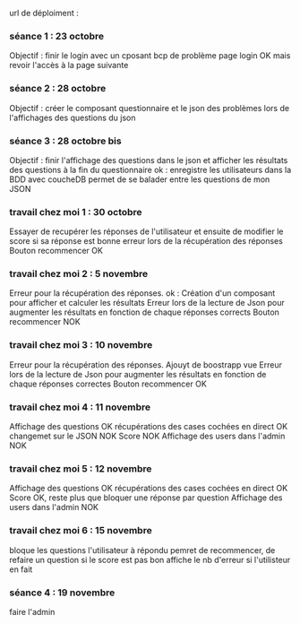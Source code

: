 url de déploiment : 

### séance 1  : 23 octobre
Objectif : finir le login avec un cposant
bcp de problème
page login OK mais revoir l'accès à la page suivante  

### séance 2 : 28 octobre
Objectif : créer le composant questionnaire et le json
des problèmes lors de l'affichages des questions du json

### séance 3 : 28 octobre bis
Objectif : finir l'affichage des questions dans le json et afficher les résultats des questions à la fin du questionnaire
ok : enregistre les utilisateurs dans la BDD avec coucheDB
permet de se balader entre les questions de mon JSON


### travail chez moi 1 : 30 octobre
Essayer de recupérer les réponses de l'utilisateur et ensuite de modifier le score si sa réponse est bonne
erreur lors de la récupération des réponses
Bouton recommencer OK

### travail chez moi 2 : 5 novembre 
Erreur pour la récupération des réponses.
 ok : Création d'un composant pour afficher et calculer les résultats
Erreur lors de la lecture de Json pour augmenter les résultats en fonction de chaque réponses corrects 
Bouton recommencer NOK 

### travail chez moi 3 :  10 novembre
Erreur pour la récupération des réponses.
Ajouyt de boostrapp vue
Erreur lors de la lecture de Json pour augmenter les résultats en fonction de chaque réponses correctes
Bouton recommencer OK 

### travail chez moi 4 : 11 novembre
Affichage des questions OK
récupérations des cases cochées en direct OK
changemet sur le JSON NOK
Score NOK
Affichage des users dans l'admin NOK

### travail chez moi 5  : 12 novembre
Affichage des questions OK
récupérations des cases cochées en direct OK
Score OK,  reste plus que bloquer une réponse par question
Affichage des users dans l'admin NOK

### travail chez moi 6 : 15 novembre
bloque les questions l'utilisateur à répondu
pemret de recommencer, de refaire un question si le score est pas bon
affiche le nb d'erreur si l'utilisteur en fait

### séance 4 : 19 novembre
faire l'admin



